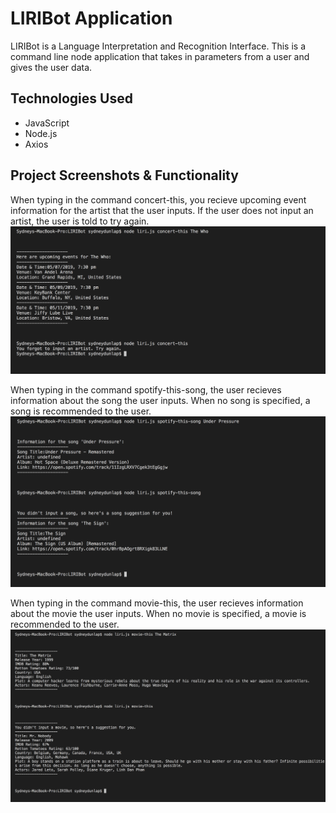 # LIRIBot Application

LIRIBot is a Language Interpretation and Recognition Interface. This is a command line node application that takes in parameters from a user and gives the user data.

## Technologies Used
- JavaScript
- Node.js
- Axios

## Project Screenshots & Functionality
When typing in the command concert-this, you recieve upcoming event information for the artist that the user inputs. If the user does not input an artist, the user is told to try again.
![concert-this](images/concert-this.png)

When typing in the command spotify-this-song, the user recieves information about the song the user inputs. When no song is specified, a song is recommended to the user.
![spotify-this-song](/images/spotify-this-song.png)

When typing in the command movie-this, the user recieves information about the movie the user inputs. When no movie is specified, a movie is recommended to the user.
![movie-this](/images/movie-this.png)
